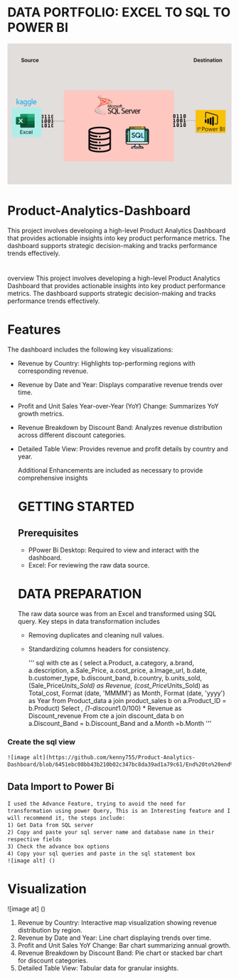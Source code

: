 # DATA PORTFOLIO: EXCEL TO SQL TO POWER BI
![image alt](https://github.com/kenny755/Product-Analytics-Dashboard/blob/fb3e4129a9bef657d38367d21f3fb36735bc81e6/kaggle_to_powerbi.gif)

# Product-Analytics-Dashboard
This project involves developing a high-level Product Analytics Dashboard that provides actionable insights into key product performance metrics. The dashboard supports strategic decision-making and tracks performance trends effectively.
#
overview
This project involves developing a high-level Product Analytics Dashboard that provides actionable insights into key product performance metrics. The dashboard supports strategic decision-making and tracks performance trends effectively.

# Features 
The dashboard includes the following key visualizations:

- Revenue by Country: Highlights top-performing regions with corresponding revenue.
- Revenue by Date and Year: Displays comparative revenue trends over time.
- Profit and Unit Sales Year-over-Year (YoY) Change: Summarizes YoY growth metrics.
- Revenue Breakdown by Discount Band: Analyzes revenue distribution across different discount categories.
- Detailed Table View: Provides revenue and profit details by country and year.

  Additional Enhancements are included as necessary to provide comprehensive insights

   # GETTING STARTED
  ## Prerequisites
  * PPower Bi Desktop: Required to view and interact with the dashboard.
  * Excel: For reviewing the raw data source.
 
  # DATA PREPARATION

  The raw data source was from an Excel and transformed using SQL query. Key steps in data transformation includes
  * Removing duplicates and cleaning null values.
  * Standardizing columns headers for consistency.
  
    ''' sql
    with cte as (
select
a.Product,
a.category,
a.brand,
a.description,
a.Sale_Price,
a.cost_price,
a.Image_url,
b.date,
b.customer_type,
b.discount_band,
b.country,
b.units_sold,
(Sale_Price*Units_Sold) as Revenue,
(cost_Price*Units_Sold) as Total_cost,
Format (date, 'MMMM') as Month,
Format (date, 'yyyy') as Year
from Product_data a
join product_sales b
on a.Product_ID = b.Product)
Select *,
(1-discount*1.0/100) * Revenue as Discount_revenue
From cte a
join discount_data b
on a.Discount_Band = b.Discount_Band and a.Month =b.Month
'''

### Create the sql view
    ![image alt](https://github.com/kenny755/Product-Analytics-Dashboard/blob/6451ebc08bb43b210b02c347bc8da39ad1a79c61/End%20to%20end%201.png)
   
  ## Data Import to Power Bi
    I used the Advance Feature, trying to avoid the need for transformation using power Query, This is an Interesting feature and I will recommend it, the steps include:
    1) Get Data from SQL server
    2) Copy and paste your sql server name and database name in their respective fields
    3) Check the advance box options 
    4) Copy your sql queries and paste in the sql statement box
    ![image alt] ()
# Visualization
![image at] ()

1) Revenue by Country: Interactive map visualization showing revenue distribution by region.
2) Revenue by Date and Year: Line chart displaying trends over time.
3) Profit and Unit Sales YoY Change: Bar chart summarizing annual growth.
4) Revenue Breakdown by Discount Band: Pie chart or stacked bar chart for discount categories.
5) Detailed Table View: Tabular data for granular insights.

   

